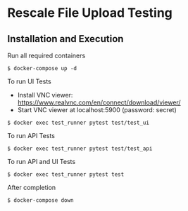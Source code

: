 # Rescale File Upload Testing

Installation and Execution
--------------------------

Run all required containers

```
$ docker-compose up -d
```

To run UI Tests

- Install VNC viewer: https://www.realvnc.com/en/connect/download/viewer/
- Start VNC viewer at localhost:5900 (password: secret)

```
$ docker exec test_runner pytest test/test_ui
```

To run API Tests

```
$ docker exec test_runner pytest test/test_api
```

To run API and UI Tests

```
$ docker exec test_runner pytest test
```

After completion

```
$ docker-compose down
```
